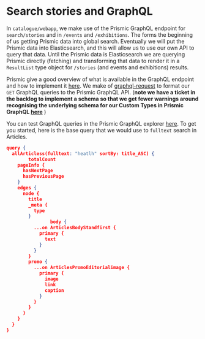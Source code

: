 # Search stories and GraphQL

In `catalogue/webapp`, we make use of the Prismic GraphQL endpoint for `search/stories` and in `/events` and `/exhibitions`.
The forms the beginning of us getting Prismic data into global search. Eventually we will put the Prismic data into Elasticsearch,
and this will allow us to use our own API to query that data. Until the Prismic data is Elasticsearch we are querying Prismic
directly (fetching) and transforming that data to render it in a `ResultList` type object for `/stories` (and events and exhibitions)
results. 

Prismic give a good overview of what is available in the GraphQL endpoint and how to implement it [here](https://prismic.io/docs/query-data-graphql#the-graphql-api-endpoint).
We make of [graphql-request](https://github.com/wellcomecollection/wellcomecollection.org/issues/8953) to format our `GET` GraphQL queries to the Prismic GraphQL API. (**note we have a ticket in the backlog to implement a schema so that we get fewer warnings
around recognising the underlying schema for our Custom Types in Prismic GraphQL [here](https://github.com/wellcomecollection/wellcomecollection.org/issues/8953)** )

You can test GraphQL queries in the Prismic GraphQL explorer [here](https://wellcomecollection.prismic.io/graphql). 
To get you started, here is the base query that we would use to `fulltext` search in Articles.

``` json
query {
  allArticless(fulltext: "heatlh" sortBy: title_ASC) {
        totalCount
    pageInfo {
      hasNextPage
      hasPreviousPage
    }
    edges {
      node {
        title
        _meta {
          type
        }
                body {
          ...on ArticlesBodyStandfirst {
            primary {
              text
            }
          }
        }
        promo {
          ...on ArticlesPromoEditorialimage {
            primary {
              image
              link
              caption
            }
          }
        }
      }
    }
  }
}
```